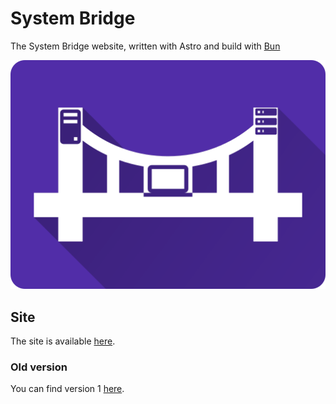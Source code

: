# System Bridge

The System Bridge website, written with Astro and build with [Bun](https://bun.sh)

![Logo](https://raw.githubusercontent.com/timmo001/system-bridge/master/resources/system-bridge-rect.png)

## Site

The site is available [here][site].

[site]: https://system-bridge.timmo.dev

### Old version

You can find version 1 [here][v1].

[v1]: https://system-bridge-site.vercel.app
